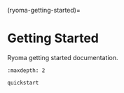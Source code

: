 (ryoma-getting-started)=

# Getting Started

Ryoma getting started documentation.

```{toctree}
:maxdepth: 2

quickstart
```
